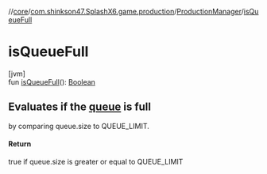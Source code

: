 //[core](../../../index.md)/[com.shinkson47.SplashX6.game.production](../index.md)/[ProductionManager](index.md)/[isQueueFull](is-queue-full.md)

# isQueueFull

[jvm]\
fun [isQueueFull](is-queue-full.md)(): [Boolean](https://kotlinlang.org/api/latest/jvm/stdlib/kotlin/-boolean/index.html)

##  Evaluates if the [queue](queue.md) is full

by comparing queue.size to QUEUE_LIMIT.

#### Return

true if queue.size is greater or equal to QUEUE_LIMIT
